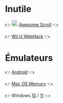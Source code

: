 # Inutile

👉 <img src="https://raw.githubusercontent.com/N0ub4x/Multage/main/Images/Logo/Awesome%20Scroll.ico" height="20" width="20" /> [Awesome Scroll](https://n0ub4x.github.io/Multage/Inutile/Awesome%20Scroll/) 👈

👉 [Wii U WebHack](https://n0ub4x.github.io/Multage/Inutile/WiiU/) 👈


# Émulateurs

👉 [Android]([https://n0ub4x.github.io/Multage/Emulateur/Mac%20OS/](https://android.blueedge.me/)) 👈

👉 [Mac OS Mercury](https://n0ub4x.github.io/Multage/Emulateur/Mac%20OS/) 👈

👉 Windows [10](https://mindows.netlify.app/) / [11](https://win11.blueedge.me/) 👈

